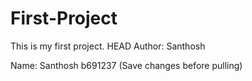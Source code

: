 # First-Project
This is my first project.
 HEAD
Author: Santhosh

Name: Santhosh
 b691237 (Save changes before pulling)
